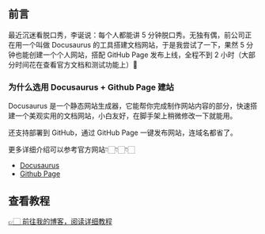 ## 前言
最近沉迷看脱口秀，李诞说：每个人都能讲 5 分钟脱口秀。无独有偶，前公司正在用一个叫做 Docusaurus 的工具搭建文档网站，于是我尝试了一下，果然 5 分钟也能创建一个个人网站，搭配 GitHub Page 发布上线，全程不到 2 小时（大部分时间花在查看官方文档和测试功能上）🎉

### 为什么选用 Docusaurus + Github Page 建站
Docusaurus 是一个静态网站生成器，它能帮你完成制作网站内容的部分，快速搭建一个美观实用的文档网站，小白友好，在脚手架上稍微修改一下就能用。

还支持部署到 GitHub，通过 GitHub Page 一键发布网站，连域名都省了。

更多详细介绍可以参考官方网站👇🏻👇🏻👇🏻
- [Docusaurus](https://www.docusaurus.cn/docs)
- [Github Page](https://docs.github.com/en/pages)

## 查看教程
[👉🏻 前往我的博客，阅读详细教程](https://emmachan2021.github.io/docs/tech/docusaurus-github)